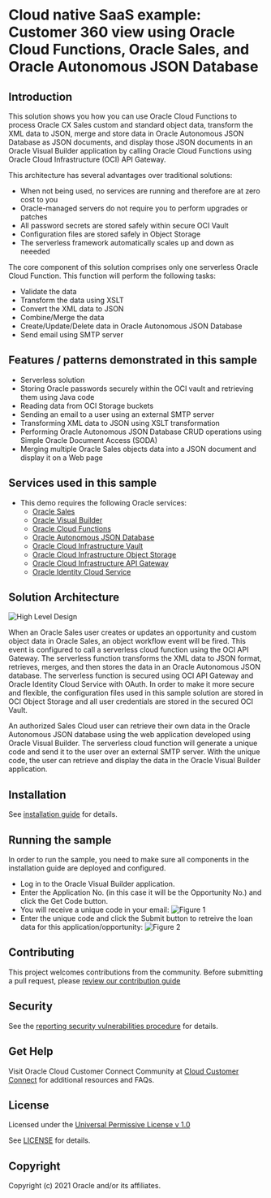 # Cloud native SaaS example: Customer 360 view using Oracle Cloud Functions, Oracle Sales, and Oracle Autonomous JSON Database

## Introduction

This solution shows you how you can use Oracle Cloud Functions to process Oracle CX Sales custom and standard object data, transform the XML data to JSON, merge and store data in Oracle Autonomous JSON Database as JSON documents, and display those JSON documents in an Oracle Visual Builder application by calling Oracle Cloud Functions using Oracle Cloud Infrastructure (OCI) API Gateway.

This architecture has several advantages over traditional solutions:

- When not being used, no services are running and therefore are at zero cost to you
- Oracle-managed servers do not require you to perform upgrades or patches
- All password secrets are stored safely within secure OCI Vault
- Configuration files are stored safely in Object Storage
- The serverless framework automatically scales up and down as neeeded

The core component of this solution comprises only one serverless Oracle Cloud Function.  This function will perform the following tasks:

- Validate the data
- Transform the data using XSLT
- Convert the XML data to JSON
- Combine/Merge the data
- Create/Update/Delete data in Oracle Autonomous JSON Database
- Send email using SMTP server

## Features / patterns demonstrated in this sample

- Serverless solution
- Storing Oracle passwords securely within the OCI vault and retrieving them using Java code
- Reading data from OCI Storage buckets
- Sending an email to a user using an external SMTP server
- Transforming XML data to JSON using XSLT transformation
- Performing Oracle Autonomous JSON Database CRUD operations using Simple Oracle Document Access (SODA)
- Merging multiple Oracle Sales objects data into a JSON document and display it on a Web page

## Services used in this sample

- This demo requires the following Oracle services:
  - [Oracle Sales](https://www.oracle.com/cx/sales/)
  - [Oracle Visual Builder](https://www.oracle.com/application-development/visual-builder/)
  - [Oracle Cloud Functions](https://www.oracle.com/cloud-native/functions/)
  - [Oracle Autonomous JSON Database](https://www.oracle.com/autonomous-database/autonomous-json-database/)
  - [Oracle Cloud Infrastructure Vault](https://www.oracle.com/security/cloud-security/key-management/)
  - [Oracle Cloud Infrastructure Object Storage](https://www.oracle.com/cloud/storage/object-storage.html)
  - [Oracle Cloud Infrastructure API Gateway](https://www.oracle.com/cloud-native/api-gateway/)
  - [Oracle Identity Cloud Service](https://www.oracle.com/security/cloud-security/identity-cloud/)

## Solution Architecture

![High Level Design](docs/images/Design.png)

When an Oracle Sales user creates or updates an opportunity and custom object data in Oracle Sales, an object workflow event will be fired. This event is configured to call a serverless cloud function using the OCI API Gateway. The serverless function transforms the XML data to JSON format, retrieves, merges, and then stores the data in an Oracle Autonomous JSON database. The serverless function is secured using OCI API Gateway and Oracle Identity Cloud Service with OAuth. In order to make it more secure and flexible, the configuration files used in this sample solution are stored in OCI Object Storage and all user credentials are stored in the secured OCI Vault.

An authorized Sales Cloud user can retrieve their own data in the Oracle Autonomous JSON database using the web application developed using Oracle Visual Builder. The serverless cloud function will generate a unique code and send it to the user over an external SMTP server. With the unique code, the user can retrieve and display the data in the Oracle Visual Builder application.

## Installation

See [installation guide](docs/INSTALLATION.md) for details.

## Running the sample

In order to run the sample, you need to make sure all components in the installation guide are deployed and configured.

- Log in to the Oracle Visual Builder application.
- Enter the Application No. (in this case it will be the Opportunity No.) and click the Get Code button.
- You will receive a unique code in your email:
    ![Figure 1](docs/images/App-1.png)
- Enter the unique code and click the Submit button to retreive the loan data for this application/opportunity:
    ![Figure 2](docs/images/App-2.png)

## Contributing

This project welcomes contributions from the community. Before submitting a pull request, please [review our contribution guide](./CONTRIBUTING.md)

## Security

See the [reporting security vulnerabilities procedure](SECURITY.md) for details.

## Get Help

Visit Oracle Cloud Customer Connect Community at [Cloud Customer Connect](https://cloudcustomerconnect.oracle.com) for additional resources and FAQs.

## License

Licensed under the [Universal Permissive License v 1.0](https://oss.oracle.com/licenses/upl)

See [LICENSE](LICENSE.txt) for details.

## Copyright

Copyright (c) 2021 Oracle and/or its affiliates.
